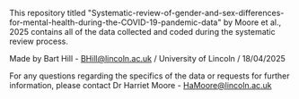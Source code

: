 This repository titled "Systematic-review-of-gender-and-sex-differences-for-mental-health-during-the-COVID-19-pandemic-data" by Moore et al., 2025 contains all of the data collected and coded during the systematic review process. 

Made by Bart Hill - BHill@lincoln.ac.uk / University of Lincoln / 18/04/2025 

For any questions regarding the specifics of the data or requests for further information, please contact Dr Harriet Moore - HaMoore@lincoln.ac.uk
